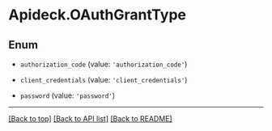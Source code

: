 # Apideck.OAuthGrantType

## Enum


* `authorization_code` (value: `'authorization_code'`)

* `client_credentials` (value: `'client_credentials'`)

* `password` (value: `'password'`)


---

[[Back to top]](#) [[Back to API list]](../../../../README.md#documentation-for-api-endpoints) [[Back to README]](../../../../README.md)


